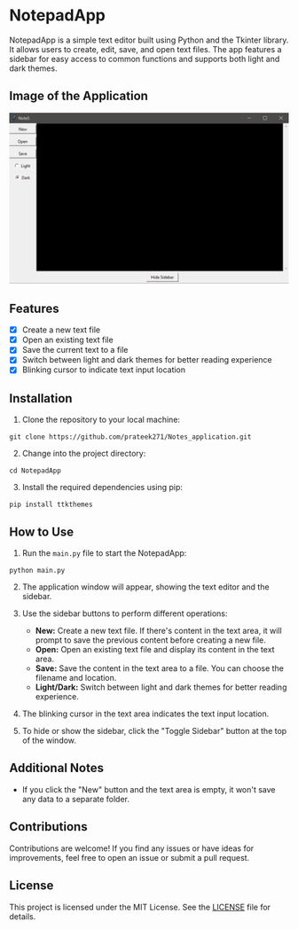 # NotepadApp

NotepadApp is a simple text editor built using Python and the Tkinter library. It allows users to create, edit, save, and open text files. The app features a sidebar for easy access to common functions and supports both light and dark themes.
## Image of the Application
![NotepadApp](https://github.com/praTeek271/Notes_application/blob/main/Screenshot%202023-07-21%20023513.png)


## Features

- [x] Create a new text file
- [x] Open an existing text file
- [x] Save the current text to a file
- [x] Switch between light and dark themes for better reading experience
- [x] Blinking cursor to indicate text input location

## Installation

1. Clone the repository to your local machine:

```
git clone https://github.com/prateek271/Notes_application.git
```

2. Change into the project directory:

```
cd NotepadApp
```

3. Install the required dependencies using pip:

```
pip install ttkthemes
```

## How to Use

1. Run the `main.py` file to start the NotepadApp:

```
python main.py
```

2. The application window will appear, showing the text editor and the sidebar.

3. Use the sidebar buttons to perform different operations:
   - **New:** Create a new text file. If there's content in the text area, it will prompt to save the previous content before creating a new file.
   - **Open:** Open an existing text file and display its content in the text area.
   - **Save:** Save the content in the text area to a file. You can choose the filename and location.
   - **Light/Dark:** Switch between light and dark themes for better reading experience.

4. The blinking cursor in the text area indicates the text input location.

5. To hide or show the sidebar, click the "Toggle Sidebar" button at the top of the window.

## Additional Notes

- If you click the "New" button and the text area is empty, it won't save any data to a separate folder.

## Contributions

Contributions are welcome! If you find any issues or have ideas for improvements, feel free to open an issue or submit a pull request.

## License

This project is licensed under the MIT License. See the [LICENSE](LICENSE) file for details.
